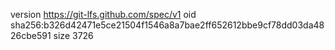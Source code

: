 version https://git-lfs.github.com/spec/v1
oid sha256:b326d42471e5ce21504f1546a8a7bae2ff652612bbe9cf78dd03da4826cbe591
size 3726
